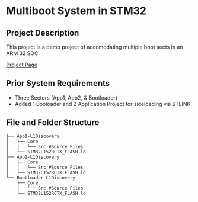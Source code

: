 # Multiboot System in STM32

## Project Description

This project is a demo project of accomodating multiple boot sects in an ARM 32 SOC. 

[Project Page](https://github.com/aninda-ghosh/STM32-MultiBoot)


## Prior System Requirements
- Three Sectors (App1, App2, & Bootloader)
- Added 1 Booloader and 2 Application Project for sideloading via STLINK.

## File and Folder Structure

```
├── App1-L1Discovery
│   ├── Core
│   │   └── Src #Source Files
│   └── STM32L152RCTX_FLASH.ld
├── App2-L1Discovery
│   ├── Core
│   │   └── Src #Source Files
│   └── STM32L152RCTX_FLASH.ld
└── Bootloader-L1Discovery
    ├── Core
    │   └── Src #Source Files
    └── STM32L152RCTX_FLASH.ld
```
